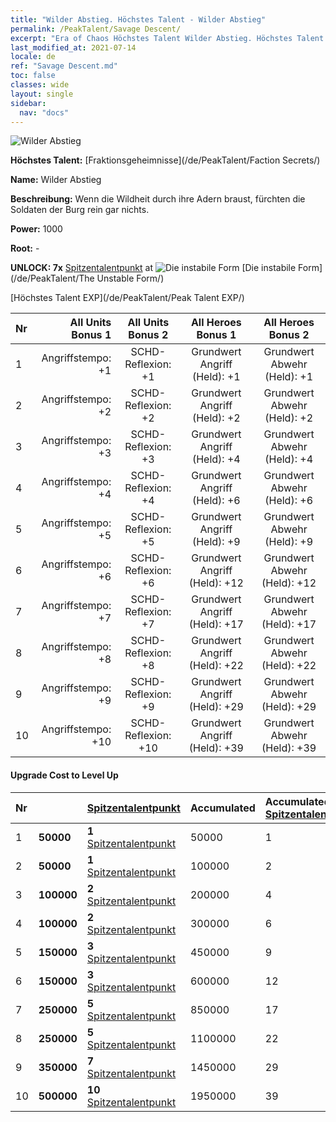 ```yaml
---
title: "Wilder Abstieg. Höchstes Talent - Wilder Abstieg"
permalink: /PeakTalent/Savage Descent/
excerpt: "Era of Chaos Höchstes Talent Wilder Abstieg. Höchstes Talent Wilder Abstieg. Wilder Abstieg"
last_modified_at: 2021-07-14
locale: de
ref: "Savage Descent.md"
toc: false
classes: wide
layout: single
sidebar:
  nav: "docs"
---
```


  ![Wilder Abstieg](/images/pt/talent_3003.png)

  **Höchstes Talent:** [Fraktionsgeheimnisse](/de/PeakTalent/Faction Secrets/)

  **Name:** Wilder Abstieg

  **Beschreibung:** Wenn die Wildheit durch ihre Adern braust, fürchten die Soldaten der Burg rein gar nichts.

  **Power:** 1000

  **Root:** -

  **UNLOCK: 7x** [Spitzentalentpunkt](/ItemsDE/con_934/) at ![Die instabile Form](/images/pt/talent_3002.png) [Die instabile Form](/de/PeakTalent/The Unstable Form/)

  [Höchstes Talent EXP](/de/PeakTalent/Peak Talent EXP/)

  | Nr | All Units Bonus 1 | All Units Bonus 2 | All Heroes Bonus 1 | All Heroes Bonus 2 |
  |:---|--------------:|:-------------:|:-------------:|:-------------:|
  | 1 | Angriffstempo: +1 | SCHD-Reflexion: +1 | Grundwert Angriff (Held): +1 | Grundwert Abwehr (Held): +1 |
  | 2 | Angriffstempo: +2 | SCHD-Reflexion: +2 | Grundwert Angriff (Held): +2 | Grundwert Abwehr (Held): +2 |
  | 3 | Angriffstempo: +3 | SCHD-Reflexion: +3 | Grundwert Angriff (Held): +4 | Grundwert Abwehr (Held): +4 |
  | 4 | Angriffstempo: +4 | SCHD-Reflexion: +4 | Grundwert Angriff (Held): +6 | Grundwert Abwehr (Held): +6 |
  | 5 | Angriffstempo: +5 | SCHD-Reflexion: +5 | Grundwert Angriff (Held): +9 | Grundwert Abwehr (Held): +9 |
  | 6 | Angriffstempo: +6 | SCHD-Reflexion: +6 | Grundwert Angriff (Held): +12 | Grundwert Abwehr (Held): +12 |
  | 7 | Angriffstempo: +7 | SCHD-Reflexion: +7 | Grundwert Angriff (Held): +17 | Grundwert Abwehr (Held): +17 |
  | 8 | Angriffstempo: +8 | SCHD-Reflexion: +8 | Grundwert Angriff (Held): +22 | Grundwert Abwehr (Held): +22 |
  | 9 | Angriffstempo: +9 | SCHD-Reflexion: +9 | Grundwert Angriff (Held): +29 | Grundwert Abwehr (Held): +29 |
  | 10 | Angriffstempo: +10 | SCHD-Reflexion: +10 | Grundwert Angriff (Held): +39 | Grundwert Abwehr (Held): +39 |


#### Upgrade Cost to Level Up

  | Nr | <i class="fas fa-coins"/> | [Spitzentalentpunkt](/ItemsDE/con_934/) | Accumulated <i class="fas fa-coins"/> | Accumulated [Spitzentalentpunkt](/ItemsDE/con_934/) |
  |:---|:--------------|:-------------|:-------------|:-------------|
  | 1 | **50000** | **1** [Spitzentalentpunkt](/ItemsDE/con_934/) | 50000 | 1 |
  | 2 | **50000** | **1** [Spitzentalentpunkt](/ItemsDE/con_934/) | 100000 | 2 |
  | 3 | **100000** | **2** [Spitzentalentpunkt](/ItemsDE/con_934/) | 200000 | 4 |
  | 4 | **100000** | **2** [Spitzentalentpunkt](/ItemsDE/con_934/) | 300000 | 6 |
  | 5 | **150000** | **3** [Spitzentalentpunkt](/ItemsDE/con_934/) | 450000 | 9 |
  | 6 | **150000** | **3** [Spitzentalentpunkt](/ItemsDE/con_934/) | 600000 | 12 |
  | 7 | **250000** | **5** [Spitzentalentpunkt](/ItemsDE/con_934/) | 850000 | 17 |
  | 8 | **250000** | **5** [Spitzentalentpunkt](/ItemsDE/con_934/) | 1100000 | 22 |
  | 9 | **350000** | **7** [Spitzentalentpunkt](/ItemsDE/con_934/) | 1450000 | 29 |
  | 10 | **500000** | **10** [Spitzentalentpunkt](/ItemsDE/con_934/) | 1950000 | 39 |
